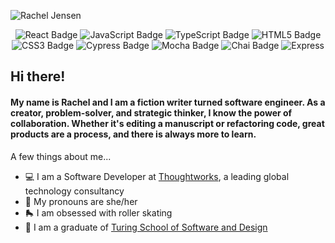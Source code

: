 <!-- ![Rachel Jensen](https://user-images.githubusercontent.com/81662051/141228948-26e94f0f-bb84-4f6b-8301-dc666e309f04.gif) -->
![Rachel Jensen](https://user-images.githubusercontent.com/81662051/141229507-4df8c2dc-73f3-4ef6-a91e-067b9898f560.png)
<p align="center"> 
    <img alt="React Badge" src="https://img.shields.io/badge/React-20232A?style=for-the-badge&logo=react&logoColor=61DAFB" />
    <img alt="JavaScript Badge" src="https://img.shields.io/badge/JavaScript-323330?style=for-the-badge&logo=javascript&logoColor=F7DF1E" />
    <img alt="TypeScript Badge" src="https://img.shields.io/badge/TypeScript-007ACC?style=for-the-badge&logo=typescript&logoColor=white" />
    <img alt="HTML5 Badge" src="https://img.shields.io/badge/HTML5-E34F26?style=for-the-badge&logo=html5&logoColor=white" />
    <img alt="CSS3 Badge" src="https://img.shields.io/badge/CSS3-1572B6?style=for-the-badge&logo=css3&logoColor=white" />
    <img alt="Cypress Badge" src="https://img.shields.io/badge/Cypress-17202C?style=for-the-badge&logo=cypress&logoColor=white" />
    <img alt="Mocha Badge" src="https://img.shields.io/badge/Mocha-8D6748?style=for-the-badge&logo=Mocha&logoColor=white" />
    <img alt="Chai Badge" src="https://img.shields.io/badge/chai-A30701?style=for-the-badge&logo=chai&logoColor=white" />
    <img alt="Express" src="https://img.shields.io/badge/Express.js-000000?style=for-the-badge&logo=express&logoColor=white" />
<!--     <img alt="PostgreSQL" src="https://img.shields.io/badge/PostgreSQL-316192?style=for-the-badge&logo=postgresql&logoColor=white" /> -->
</p>

## Hi there! 

#### My name is Rachel and I am a fiction writer turned software engineer. As a creator, problem-solver, and strategic thinker, I know the power of collaboration. Whether it's editing a manuscript or refactoring code, great products are a process, and there is always more to learn. 

A few things about me...
- 💻   I am a Software Developer at [Thoughtworks](https://www.thoughtworks.com/en-us), a leading global technology consultancy
- 🤩   My pronouns are she/her
- 🛼   I am obsessed with roller skating
- 🌇   I am a graduate of [Turing School of Software and Design](https://turing.edu/)



<!-- [![Top Langs](https://github-readme-stats.vercel.app/api/top-langs/?username=rachelJensen&layout=compact&theme=github_dark)](https://github.com/anuraghazra/github-readme-stats)  -->
<!-- [![Anurag's GitHub stats](https://github-readme-stats.vercel.app/api?username=rachelJensen&show_icons=true&theme=radical&layout=compact) -->
<!-- ](https://github.com/anuraghazra/github-readme-stats) -->
